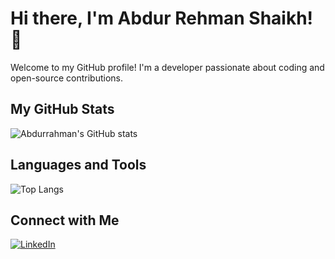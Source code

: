 # Hi there, I'm Abdur Rehman Shaikh! 👋

Welcome to my GitHub profile! I'm a developer passionate about coding and open-source contributions.

## My GitHub Stats

![Abdurrahman's GitHub stats](https://github-readme-stats.vercel.app/api?username=abdurrahmanshkh&show_icons=true&theme=radical)

## Languages and Tools

![Top Langs](https://github-readme-stats.vercel.app/api/top-langs/?username=abdurrahmanshkh&layout=compact&theme=radical)

## Connect with Me

[![LinkedIn](https://img.shields.io/badge/LinkedIn-Connect-blue?style=for-the-badge&logo=linkedin)](https://www.linkedin.com/in/abdurrahmanshkh)
